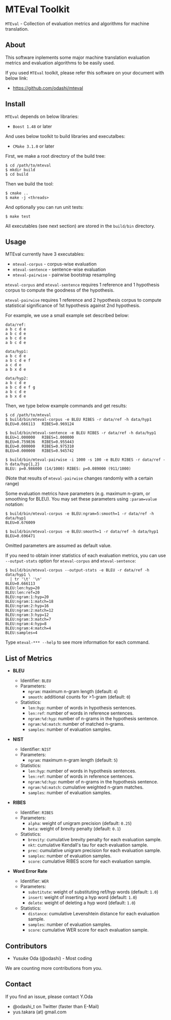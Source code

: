 MTEval Toolkit
==============

`MTEval` - Collection of evaluation metrics and algorithms for machine translation.


About
-----

This software inplements some major machine translation evaluation metrics
and evaluation algorithms to be easily used.

If you used `MTEval` toolkit, please refer this software on your document with below link:
* https://github.com/odashi/mteval


Install
-------

`MTEval` depends on below libraries:
* `Boost 1.48` or later

And uses below toolkit to build libraries and executalbes:
* `CMake 3.1.0` or later

First, we make a root directory of the build tree:

    $ cd /path/to/mteval
    $ mkdir build
    $ cd build

Then we build the tool:

    $ cmake ..
    $ make -j <threads>

And optionally you can run unit tests:

    $ make test

All executables (see next section) are stored in the `build/bin` directory.


Usage
-----

MTEval currently have 3 executables:
* `mteval-corpus` - corpus-wise evaluation
* `mteval-sentence` - sentence-wise evaluation
* `mteval-pairwise` - pairwise bootstrap resampling

`mteval-corpus` and `mteval-sentence` requires 1 reference and 1 hypothesis corpus
to compute the goodness of the hypothesis.

`mteval-pairwise` requires 1 reference and 2 hypothesis corpus
to compute statistical significance of 1st hypothesis against 2nd hypothesis.

For example, we use a small example set described below:

    data/ref:
    a b c d e
    a b c d e
    a b c d e
    a b c d e

    data/hyp1:
    a b c d e
    a b c d e f
    a c d e
    a b x d e

    data/hyp2:
    a b c d e
    a b c d e f g
    a b c d e
    a b x d e

Then, we type below example commands and get results:

    $ cd /path/to/mteval
    $ build/bin/mteval-corpus -e BLEU RIBES -r data/ref -h data/hyp1
    BLEU=0.666113	RIBES=0.969124

    $ build/bin/mteval-sentence -e BLEU RIBES -r data/ref -h data/hyp1
    BLEU=1.000000	RIBES=1.000000
    BLEU=0.759836	RIBES=0.955443
    BLEU=0.000000	RIBES=0.975310
    BLEU=0.000000	RIBES=0.945742

    $ build/bin/mteval-pairwise -i 1000 -s 100 -e BLEU RIBES -r data/ref -h data/hyp{1,2}
    BLEU: p=0.986000 (14/1000) RIBES: p=0.089000 (911/1000)

(Note that results of `mteval-pairwise` changes randomly with a certain range)

Some evaluation metrics have parameters (e.g. maximum n-gram, or smoothing for BLEU).
You may set these parameters using `:param=value` notation:

    $ build/bin/mteval-corpus -e BLEU:ngram=5:smooth=1 -r data/ref -h data/hyp1
    BLEU=0.676009

    $ build/bin/mteval-corpus -e BLEU:smooth=1 -r data/ref -h data/hyp1
    BLEU=0.696471

Omitted parameters are assumed as default value.

If you need to obtain inner statistics of each evaluation metrics,
you can use `--output-stats` option for `mteval-corpus` and `mteval-sentence`:

    $ build/bin/mteval-corpus --output-stats -e BLEU -r data/ref -h data/hyp1 \
      | tr '\t' '\n'
    BLEU=0.666113
    BLEU:len:hyp=20
    BLEU:len:ref=20
    BLEU:ngram:1:hyp=20
    BLEU:ngram:1:match=18
    BLEU:ngram:2:hyp=16
    BLEU:ngram:2:match=12
    BLEU:ngram:3:hyp=12
    BLEU:ngram:3:match=7
    BLEU:ngram:4:hyp=8
    BLEU:ngram:4:match=4
    BLEU:samples=4

Type `mteval-*** --help` to see more information for each command.


List of Metrics
---------------

* **BLEU**
    * Identifier: `BLEU`
    * Parameters:
        * `ngram`: maximum n-gram length (default: `4`)
        * `smooth`: additional counts for >1-gram (default: `0`)
    * Statistics:
        * `len:hyp`: number of words in hypothesis sentences.
        * `len:ref`: number of words in reference sentences.
        * `ngram:%d:hyp`: number of n-grams in the hypothesis sentence.
        * `ngram:%d:match`: number of matched n-grams.
        * `samples`: number of evaluation samples.

* **NIST**
    * Identifier: `NIST`
    * Parameters:
        * `ngram`: maximum n-gram length (default: `5`)
    * Statistics:
        * `len:hyp`: number of words in hypothesis sentences.
        * `len:ref`: number of words in reference sentences.
        * `ngram:%d:hyp`: number of n-grams in the hypothesis sentence.
        * `ngram:%d:match`: cumulative weighted n-gram matches.
        * `samples`: number of evaluation samples.

* **RIBES**
    * Identifier: `RIBES`
    * Parameters:
        * `alpha`: weight of unigram precision (default: `0.25`)
        * `beta`: weight of brevity penalty (default: `0.1`)
    * Statistics:
        * `brevity`: cumulative brevity penalty for each evaluation sample.
        * `nkt`: cumulative Kendall's tau for each evaluation sample.
        * `prec`: cumulative unigram precision for each evaluation sample.
        * `samples`: number of evaluation samples.
        * `score`: cumulative RIBES score for each evaluation sample.

* **Word Error Rate**
    * Identifier: `WER`
    * Parameters:
        * `substitute`: weight of substituting ref/hyp words (default: `1.0`)
        * `insert`: weight of inserting a hyp word (default: `1.0`)
        * `delete`: weight of deleting a hyp word (default: `1.0`)
    * Statistics:
        * `distance`: cumulative Levenshtein distance for each evaluation sample.
        * `samples`: number of evaluation samples.
        * `score`: cumulative WER score for each evaluation sample.


Contributors
------------

* Yusuke Oda (@odashi) - Most coding

We are counting more contributions from you.


Contact
-------

If you find an issue, please contact Y.Oda
* @odashi_t on Twitter (faster than E-Mail)
* yus.takara (at) gmail.com

